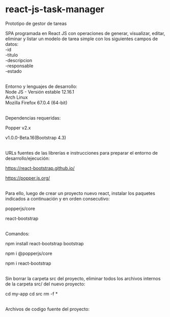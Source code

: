 # react-js-task-manager
Prototipo de gestor de tareas

SPA programada en React JS con operaciones de generar, visualizar, editar, eliminar y listar un modelo de tarea simple con los siguientes campos de datos:
<br>-id
<br>-titulo
<br>-descripcion
<br>-responsable
<br>-estado

<br>Entorno y lenguajes de desarrollo:
<br>Node JS - Versión estable 12.16.1
<br>Arch Linux
<br>Mozilla Firefox 67.0.4 (64-bit)

<br>Dependencias requeridas:

  Popper v2.x
  
  v1.0.0-Beta.16(Bootstrap 4.3)

<br>URLs fuentes de las librerías e instrucciones para preparar el entorno de desarrollo/ejecución:

https://react-bootstrap.github.io/

https://popper.js.org/


<br>Para ello, luego de crear un proyecto nuevo react, instalar los paquetes indicados a continuación y en orden consecutivo:

  popperjs/core

  react-bootstrap

<br>Comandos:

  npm install react-bootstrap bootstrap

  npm i @popperjs/core

  npm i react-bootstrap

<br>Sin borrar la carpeta src del proyecto, eliminar todos los archivos internos de la carpeta src/ del nuevo proyecto:

cd my-app
cd src
rm -f *

<br>Archivos de codigo fuente del proyecto:


